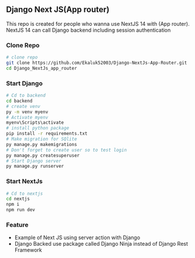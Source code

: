 
## Django Next JS(App router)

This repo is created for people who wanna use NextJS 14 with (App router).
NextJS 14 can call Django backend including session authentication

### Clone Repo
```bash
# clone repo
git clone https://github.com/Ekaluk52003/Django-NextJs-App-Router.git
cd Django_NextJs_app_router
```
### Start Django
```bash
# Cd to backend
cd backend
# create venv
py -m venv myenv
# Activate myenv
myenv\Scripts\activate
# install python package
pip install -r requirements.txt
# Make migration for SQlite
py manage.py makemigrations
# Don't forget to create user so to test login
py manage.py createsuperuser
# Start Django server
py manage.py runserver

```
### Start NextJs
```bash
# Cd to nextjs
cd nextjs
npm i
npm run dev
```

### Feature
- Example of Next JS using server action with Django
- Django Backed use package called Django Ninja instead of Django Rest Framework
